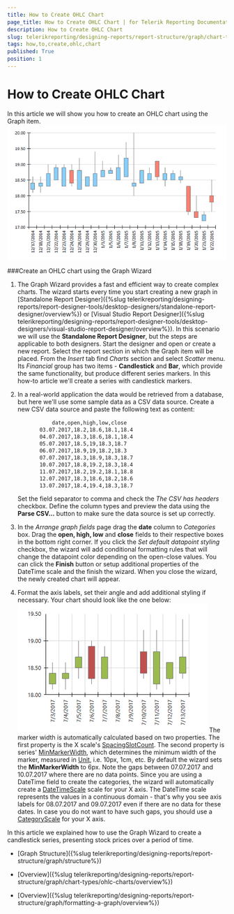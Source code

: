 ```yaml
---
title: How to Create OHLC Chart
page_title: How to Create OHLC Chart | for Telerik Reporting Documentation
description: How to Create OHLC Chart
slug: telerikreporting/designing-reports/report-structure/graph/chart-types/ohlc-charts/how-to-create-ohlc-chart
tags: how,to,create,ohlc,chart
published: True
position: 1
---
```


# How to Create OHLC Chart



In this article we will show you how to create an OHLC chart using the Graph item.         
  ![ohlc](images/Graph/OhlcChart.png)

###Create an OHLC chart using the Graph Wizard

1. The Graph Wizard provides a fast and efficient way to create complex charts. The wizard starts every time you start creating a new graph in               [Standalone Report Designer]({%slug telerikreporting/designing-reports/report-designer-tools/desktop-designers/standalone-report-designer/overview%}) or               [Visual Studio Report Designer]({%slug telerikreporting/designing-reports/report-designer-tools/desktop-designers/visual-studio-report-designer/overview%}). In this scenario we will use the __Standalone Report Designer__, but the steps are applicable to both designers.                 Start the designer and open or create a new report. Select the report section in which the Graph item will be placed.               From the *Insert* tab find *Charts* section and select *Scatter* menu.               Its *Financial* group has two items - __Candlestick__ and __Bar__, which provide               the same functionality, but produce different series markers. In this how-to article we'll create a series with candlestick markers.             

1. In a real-world application the data would be retrieved from a database, but here we'll use some sample data as a CSV data source.               Create a new CSV data source and paste the following text as content:             

	              date,open,high,low,close
              03.07.2017,18.2,18.6,18.1,18.4
              04.07.2017,18.3,18.6,18.1,18.4
              05.07.2017,18.5,19,18.3,18.7
              06.07.2017,18.9,19,18.2,18.3
              07.07.2017,18.3,18.9,18.3,18.7
              10.07.2017,18.8,19.2,18.3,18.4
              11.07.2017,18.2,19.2,18.1,18.8
              12.07.2017,18.3,18.6,18.2,18.6
              13.07.2017,18.4,19.4,18.3,18.7
            

    Set the field separator to comma and check the *The CSV has headers* checkbox.               Define the column types and preview the data using the __Parse CSV...__ button to make sure the data source is set up correctly.             

1. In the *Arrange graph fields* page drag the __date__ column to *Categories* box.               Drag the __open, high, low__ and __close__ fields to their respective boxes in the bottom right corner.                 If you click the *Set default datapoint styling* checkbox, the wizard will add conditional formatting rules that will change the datapoint color depending on the open-close values.                 You can click the __Finish__ button or setup additional properties of the DateTime scale and the finish the wizard.               When you close the wizard, the newly created chart will appear.             

1. Format the axis labels, set their angle and add additional styling if necessary. Your chart should look like the one below:               
  ![graph-howto-create-ohlc-chart](images/Graph/graph-howto-create-ohlc-chart.png)    The marker width is automatically calculated based on two properties. The first property is the X scale's               [SpacingSlotCount](/reporting/api/Telerik.Reporting.Scale#Telerik_Reporting_Scale_SpacingSlotCount).               The second property is series' [MinMarkerWidth](/reporting/api/Telerik.Reporting.OhlcSeries#Telerik_Reporting_OhlcSeries_MinMarkerWidth), which determines the minimum width of the marker, measured in               [Unit](/reporting/api/Telerik.Reporting.Drawing.Unit), i.e. 10px, 1cm, etc.               By default the wizard sets the __MinMarkerWidth__ to 6px.                 Note the gaps between 07.07.2017 and 10.07.2017 where there are no data points. Since you are using a DateTime field to create the categories, the wizard               will automatically create a [DateTimeScale](/reporting/api/Telerik.Reporting.DateTimeScale) scale for your X axis. The DateTime scale represents the values in a continuous domain -               that's why you see axis labels for 08.07.2017 and 09.07.2017 even if there are no data for these dates.               In case you do not want to have such gaps, you should use a [CategoryScale](/reporting/api/Telerik.Reporting.CategoryScale) for your X axis.             

In this article we explained how to use the Graph Wizard to create a candlestick series, presenting stock prices over a period of time.           

 * [Graph Structure]({%slug telerikreporting/designing-reports/report-structure/graph/structure%})

 * [Overview]({%slug telerikreporting/designing-reports/report-structure/graph/chart-types/ohlc-charts/overview%})

 * [Overview]({%slug telerikreporting/designing-reports/report-structure/graph/formatting-a-graph/overview%})
